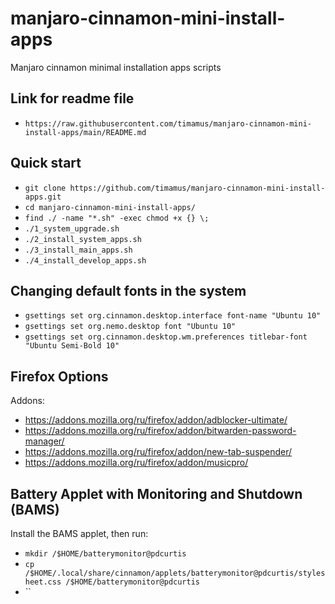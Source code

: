 # manjaro-cinnamon-mini-install-apps
Manjaro cinnamon minimal installation apps scripts

## Link for readme file

- `https://raw.githubusercontent.com/timamus/manjaro-cinnamon-mini-install-apps/main/README.md`

## Quick start

- `git clone https://github.com/timamus/manjaro-cinnamon-mini-install-apps.git`
- `cd manjaro-cinnamon-mini-install-apps/`
- `find ./ -name "*.sh" -exec chmod +x {} \;`
- `./1_system_upgrade.sh`
- `./2_install_system_apps.sh`
- `./3_install_main_apps.sh`
- `./4_install_develop_apps.sh`

## Changing default fonts in the system

- `gsettings set org.cinnamon.desktop.interface font-name "Ubuntu 10"`
- `gsettings set org.nemo.desktop font "Ubuntu 10"`
- `gsettings set org.cinnamon.desktop.wm.preferences titlebar-font "Ubuntu Semi-Bold 10"`

## Firefox Options

Addons:

- https://addons.mozilla.org/ru/firefox/addon/adblocker-ultimate/
- https://addons.mozilla.org/ru/firefox/addon/bitwarden-password-manager/
- https://addons.mozilla.org/ru/firefox/addon/new-tab-suspender/
- https://addons.mozilla.org/ru/firefox/addon/musicpro/

## Battery Applet with Monitoring and Shutdown (BAMS)

Install the BAMS applet, then run:

- `mkdir /$HOME/batterymonitor@pdcurtis`
- `cp /$HOME/.local/share/cinnamon/applets/batterymonitor@pdcurtis/stylesheet.css /$HOME/batterymonitor@pdcurtis`
- ``
